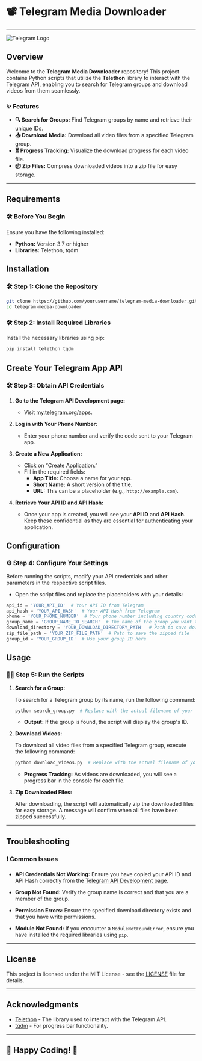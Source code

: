 # 📽️ **Telegram Media Downloader** 

---

![Telegram Logo](https://upload.wikimedia.org/wikipedia/commons/8/8c/Telegram_logo.svg)

## Overview

Welcome to the **Telegram Media Downloader** repository! This project contains Python scripts that utilize the **Telethon** library to interact with the Telegram API, enabling you to search for Telegram groups and download videos from them seamlessly.

### ✨ Features

- **🔍 Search for Groups:** Find Telegram groups by name and retrieve their unique IDs.
- **📥 Download Media:** Download all video files from a specified Telegram group.
- **⏳ Progress Tracking:** Visualize the download progress for each video file.
- **📦 Zip Files:** Compress downloaded videos into a zip file for easy storage.

---

## Requirements

### 🛠️ **Before You Begin**

Ensure you have the following installed:

- **Python:** Version 3.7 or higher
- **Libraries:** Telethon, tqdm

## Installation

### 🛠️ **Step 1: Clone the Repository**

```bash
git clone https://github.com/yourusername/telegram-media-downloader.git
cd telegram-media-downloader
```

### 🛠️ **Step 2: Install Required Libraries**

Install the necessary libraries using pip:

```bash
pip install telethon tqdm
```

## Create Your Telegram App API

### 🛠️ **Step 3: Obtain API Credentials**

1. **Go to the Telegram API Development page:**
   - Visit [my.telegram.org/apps](https://my.telegram.org/apps).
   
2. **Log in with Your Phone Number:**
   - Enter your phone number and verify the code sent to your Telegram app.

3. **Create a New Application:**
   - Click on “Create Application.”
   - Fill in the required fields:
     - **App Title:** Choose a name for your app.
     - **Short Name:** A short version of the title.
     - **URL:** This can be a placeholder (e.g., `http://example.com`).

4. **Retrieve Your API ID and API Hash:**
   - Once your app is created, you will see your **API ID** and **API Hash**. Keep these confidential as they are essential for authenticating your application.

## Configuration

### ⚙️ **Step 4: Configure Your Settings**

Before running the scripts, modify your API credentials and other parameters in the respective script files. 

- Open the script files and replace the placeholders with your details:

```python
api_id = 'YOUR_API_ID'  # Your API ID from Telegram
api_hash = 'YOUR_API_HASH'  # Your API Hash from Telegram
phone = 'YOUR_PHONE_NUMBER'  # Your phone number including country code
group_name = 'GROUP_NAME_TO_SEARCH'  # The name of the group you want to search for
download_directory = 'YOUR_DOWNLOAD_DIRECTORY_PATH'  # Path to save downloaded media
zip_file_path = 'YOUR_ZIP_FILE_PATH'  # Path to save the zipped file
group_id = 'YOUR_GROUP_ID'  # Use your group ID here
```

## Usage

### 🏃‍♂️ **Step 5: Run the Scripts**

1. **Search for a Group:**

   To search for a Telegram group by its name, run the following command:

   ```bash
   python search_group.py  # Replace with the actual filename of your search script
   ```

   - **Output:** If the group is found, the script will display the group's ID.

2. **Download Videos:**

   To download all video files from a specified Telegram group, execute the following command:

   ```bash
   python download_videos.py  # Replace with the actual filename of your download script
   ```

   - **Progress Tracking:** As videos are downloaded, you will see a progress bar in the console for each file.

3. **Zip Downloaded Files:**

   After downloading, the script will automatically zip the downloaded files for easy storage. A message will confirm when all files have been zipped successfully.

---

## Troubleshooting

### ❗ Common Issues

- **API Credentials Not Working:** Ensure you have copied your API ID and API Hash correctly from the [Telegram API Development page](https://my.telegram.org/apps).
  
- **Group Not Found:** Verify the group name is correct and that you are a member of the group.

- **Permission Errors:** Ensure the specified download directory exists and that you have write permissions.

- **Module Not Found:** If you encounter a `ModuleNotFoundError`, ensure you have installed the required libraries using `pip`.

---

## License

This project is licensed under the MIT License - see the [LICENSE](LICENSE) file for details.

---

## Acknowledgments

- [Telethon](https://docs.telethon.dev/) - The library used to interact with the Telegram API.
- [tqdm](https://tqdm.github.io/) - For progress bar functionality.

---

## 🌟 **Happy Coding!** 🌟
